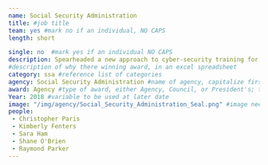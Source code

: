 ```yaml
---
name: Social Security Administration
title: #job title
team: yes #mark no if an individual, NO CAPS
length: short

single: no  #mark yes if an individual NO CAPS
description: Spearheaded a new approach to cyber-security training for SSA employees. The new approach significantly increased employees’ ability to detect and report suspicious emails to protect taxpayer’s sensitive information.
#description of why there winning award, in an excel spreadsheet
category: ssa #reference list of categories
agency: Social Security Administration #name of agency, capitalize first letter of each name
award: Agency #type of award, either Agency, Council, or President's; this is case sensitive so make sure to match the options listed exactly. This section generates the format of the card
Year: 2018 #variable to be used at later date
image: "/img/agency/Social_Security_Administration_Seal.png" #image needed for Team award (agency seal) and President's award (headshot); leave empty if and individual Agency award
people:
 - Christopher Paris
 - Kimberly Fenters
 - Sara Ham
 - Shane O'Brien
 - Raymond Parker
---
```

